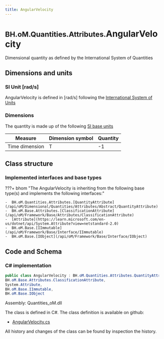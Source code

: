 ```yaml
---
title: AngularVelocity
---
```


# <small>BH.oM.Quantities.Attributes.</small>**AngularVelocity**

Dimensional quantity as defined by the International System of Quantities

## Dimensions and units

### SI Unit [rad/s]

AngularVelocity is defined in [rad/s] following the [International System of Units](https://en.wikipedia.org/wiki/International_System_of_Units) 

### Dimensions

The quantity is made up of the following [SI base units](https://en.wikipedia.org/wiki/SI_base_unit)

| Measure        | Dimension symbol | Quantity |
|------------------|--------|----------|
| Time dimension |  T  |-1  |

## Class structure

### Implemented interfaces and base types

???+ bhom "The AngularVelocity is inheriting from the following base type(s) and implements the following interfaces:"

    -  BH.oM.Quantities.Attributes.[QuantityAttribute](/api/oM/Dimensional/Quantities/Attributes/Abstract/QuantityAttribute)
    -  BH.oM.Base.Attributes.[ClassificationAttribute](/api/oM/Framework/Base/Attributes/ClassificationAttribute)
    -  [Attribute](https://learn.microsoft.com/en-us/dotnet/api/System.Attribute?view=netstandard-2.0)
    -  BH.oM.Base.[IImmutable](/api/oM/Framework/Base/Interface/IImmutable)
    -  BH.oM.Base.[IObject](/api/oM/Framework/Base/Interface/IObject)




## Code and Schema

### C# implementation

``` C# title="C#"
public class AngularVelocity : BH.oM.Quantities.Attributes.QuantityAttribute,
BH.oM.Base.Attributes.ClassificationAttribute,
System.Attribute,
BH.oM.Base.IImmutable,
BH.oM.Base.IObject
```

Assembly: Quantities_oM.dll

The class is defined in C#. The class definition is available on github:

- [AngularVelocity.cs](https://github.com/BHoM/BHoM/blob/develop/Quantities_oM/Attributes\AngularVelocity.cs)

All history and changes of the class can be found by inspection the history.
